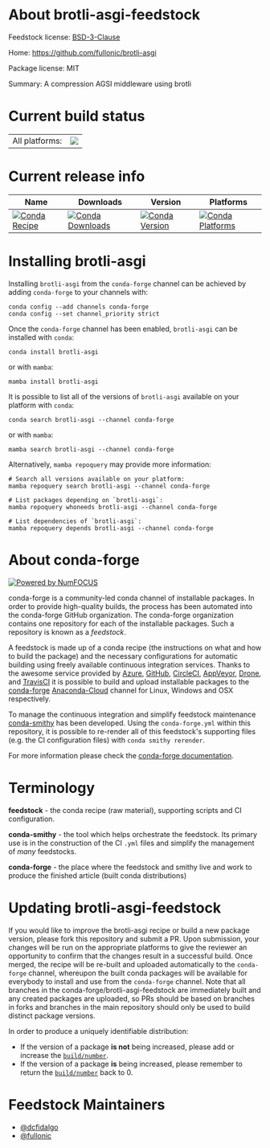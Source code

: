About brotli-asgi-feedstock
===========================

Feedstock license: [BSD-3-Clause](https://github.com/conda-forge/brotli-asgi-feedstock/blob/main/LICENSE.txt)

Home: https://github.com/fullonic/brotli-asgi

Package license: MIT

Summary: A compression AGSI middleware using brotli

Current build status
====================


<table><tr><td>All platforms:</td>
    <td>
      <a href="https://dev.azure.com/conda-forge/feedstock-builds/_build/latest?definitionId=15510&branchName=main">
        <img src="https://dev.azure.com/conda-forge/feedstock-builds/_apis/build/status/brotli-asgi-feedstock?branchName=main">
      </a>
    </td>
  </tr>
</table>

Current release info
====================

| Name | Downloads | Version | Platforms |
| --- | --- | --- | --- |
| [![Conda Recipe](https://img.shields.io/badge/recipe-brotli--asgi-green.svg)](https://anaconda.org/conda-forge/brotli-asgi) | [![Conda Downloads](https://img.shields.io/conda/dn/conda-forge/brotli-asgi.svg)](https://anaconda.org/conda-forge/brotli-asgi) | [![Conda Version](https://img.shields.io/conda/vn/conda-forge/brotli-asgi.svg)](https://anaconda.org/conda-forge/brotli-asgi) | [![Conda Platforms](https://img.shields.io/conda/pn/conda-forge/brotli-asgi.svg)](https://anaconda.org/conda-forge/brotli-asgi) |

Installing brotli-asgi
======================

Installing `brotli-asgi` from the `conda-forge` channel can be achieved by adding `conda-forge` to your channels with:

```
conda config --add channels conda-forge
conda config --set channel_priority strict
```

Once the `conda-forge` channel has been enabled, `brotli-asgi` can be installed with `conda`:

```
conda install brotli-asgi
```

or with `mamba`:

```
mamba install brotli-asgi
```

It is possible to list all of the versions of `brotli-asgi` available on your platform with `conda`:

```
conda search brotli-asgi --channel conda-forge
```

or with `mamba`:

```
mamba search brotli-asgi --channel conda-forge
```

Alternatively, `mamba repoquery` may provide more information:

```
# Search all versions available on your platform:
mamba repoquery search brotli-asgi --channel conda-forge

# List packages depending on `brotli-asgi`:
mamba repoquery whoneeds brotli-asgi --channel conda-forge

# List dependencies of `brotli-asgi`:
mamba repoquery depends brotli-asgi --channel conda-forge
```


About conda-forge
=================

[![Powered by
NumFOCUS](https://img.shields.io/badge/powered%20by-NumFOCUS-orange.svg?style=flat&colorA=E1523D&colorB=007D8A)](https://numfocus.org)

conda-forge is a community-led conda channel of installable packages.
In order to provide high-quality builds, the process has been automated into the
conda-forge GitHub organization. The conda-forge organization contains one repository
for each of the installable packages. Such a repository is known as a *feedstock*.

A feedstock is made up of a conda recipe (the instructions on what and how to build
the package) and the necessary configurations for automatic building using freely
available continuous integration services. Thanks to the awesome service provided by
[Azure](https://azure.microsoft.com/en-us/services/devops/), [GitHub](https://github.com/),
[CircleCI](https://circleci.com/), [AppVeyor](https://www.appveyor.com/),
[Drone](https://cloud.drone.io/welcome), and [TravisCI](https://travis-ci.com/)
it is possible to build and upload installable packages to the
[conda-forge](https://anaconda.org/conda-forge) [Anaconda-Cloud](https://anaconda.org/)
channel for Linux, Windows and OSX respectively.

To manage the continuous integration and simplify feedstock maintenance
[conda-smithy](https://github.com/conda-forge/conda-smithy) has been developed.
Using the ``conda-forge.yml`` within this repository, it is possible to re-render all of
this feedstock's supporting files (e.g. the CI configuration files) with ``conda smithy rerender``.

For more information please check the [conda-forge documentation](https://conda-forge.org/docs/).

Terminology
===========

**feedstock** - the conda recipe (raw material), supporting scripts and CI configuration.

**conda-smithy** - the tool which helps orchestrate the feedstock.
                   Its primary use is in the construction of the CI ``.yml`` files
                   and simplify the management of *many* feedstocks.

**conda-forge** - the place where the feedstock and smithy live and work to
                  produce the finished article (built conda distributions)


Updating brotli-asgi-feedstock
==============================

If you would like to improve the brotli-asgi recipe or build a new
package version, please fork this repository and submit a PR. Upon submission,
your changes will be run on the appropriate platforms to give the reviewer an
opportunity to confirm that the changes result in a successful build. Once
merged, the recipe will be re-built and uploaded automatically to the
`conda-forge` channel, whereupon the built conda packages will be available for
everybody to install and use from the `conda-forge` channel.
Note that all branches in the conda-forge/brotli-asgi-feedstock are
immediately built and any created packages are uploaded, so PRs should be based
on branches in forks and branches in the main repository should only be used to
build distinct package versions.

In order to produce a uniquely identifiable distribution:
 * If the version of a package **is not** being increased, please add or increase
   the [``build/number``](https://docs.conda.io/projects/conda-build/en/latest/resources/define-metadata.html#build-number-and-string).
 * If the version of a package **is** being increased, please remember to return
   the [``build/number``](https://docs.conda.io/projects/conda-build/en/latest/resources/define-metadata.html#build-number-and-string)
   back to 0.

Feedstock Maintainers
=====================

* [@dcfidalgo](https://github.com/dcfidalgo/)
* [@fullonic](https://github.com/fullonic/)

